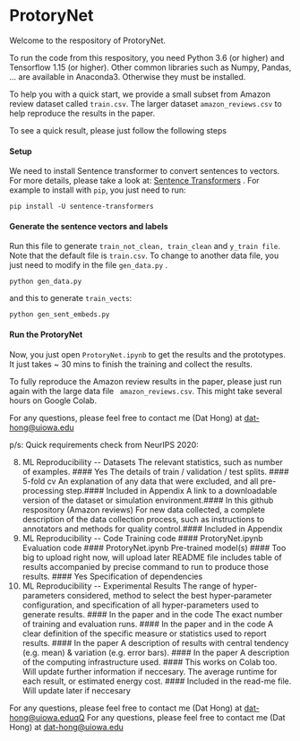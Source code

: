# ProtoryNet

Welcome to the respository of ProtoryNet.

To run the code from this respository, you need Python 3.6 (or higher) and Tensorflow 1.15 (or higher). Other common libraries such as Numpy, Pandas, ... are available in Anaconda3. Otherwise they must be installed. 

To help you with a quick start, we provide a small subset from Amazon review dataset called ```train.csv```. The larger dataset ```amazon_reviews.csv``` to help reproduce the results in the paper.

To see a quick result, please just follow the following steps 

#### Setup

We need to install Sentence transformer to convert sentences to vectors. For more details, please take a look at: [Sentence Transformers](https://github.com/UKPLab/sentence-transformers) . For example to install with ``` pip ```, you just need to run:

  ```
  pip install -U sentence-transformers
  ```
  
#### Generate the sentence vectors and labels

Run this file to generate ```train_not_clean, train_clean``` and ```y_train file```. Note that the default file is ```train.csv```. To change to another data file, you just need to modify in the file ```gen_data.py``` .

```
python gen_data.py

```
and this to generate ```train_vects```:

```
python gen_sent_embeds.py
```

#### Run the ProtoryNet 

Now, you just open ``` ProtoryNet.ipynb ``` to get the results and the prototypes. It just takes ~ 30 mins to finish the training and collect the results.

To fully reproduce the Amazon review results in the paper, please just run again with the large data file ``` amazon_reviews.csv```. This might take several hours on Google Colab.

For any questions, please feel free to contact me (Dat Hong) at dat-hong@uiowa.edu

p/s: Quick requirements check from NeurIPS 2020:

8. ML Reproducibility -- Datasets
The relevant statistics, such as number of examples. #### Yes
The details of train / validation / test splits. #### 5-fold cv
An explanation of any data that were excluded, and all pre-processing step.#### Included in Appendix
A link to a downloadable version of the dataset or simulation environment.#### In this github respository (Amazon reviews)
For new data collected, a complete description of the data collection process, such as instructions to annotators and methods for quality control.#### Included in Appendix
9. ML Reproducibility -- Code
Training code #### ProtoryNet.ipynb
Evaluation code #### ProtoryNet.ipynb
Pre-trained model(s) #### Too big to upload right now, will upload later
README file includes table of results accompanied by precise command to run to produce those results. #### Yes
Specification of dependencies
10. ML Reproducibility -- Experimental Results
The range of hyper-parameters considered, method to select the best hyper-parameter configuration, and specification of all hyper-parameters used to generate results. #### In the paper and in the code
The exact number of training and evaluation runs. #### In the paper and in the code
A clear definition of the specific measure or statistics used to report results. #### In the paper
A description of results with central tendency (e.g. mean) & variation (e.g. error bars). #### In the paper
A description of the computing infrastructure used. #### This works on Colab too. Will update further information if neccesary.
The average runtime for each result, or estimated energy cost. #### Included in the read-me file. Will update later if neccesary

For any questions, please feel free to contact me (Dat Hong) at dat-hong@uiowa.eduqQ
For any questions, please feel free to contact me (Dat Hong) at dat-hong@uiowa.edu
